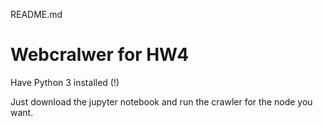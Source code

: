 README.md

# Webcralwer for HW4

Have Python 3 installed (!)

Just download the jupyter notebook and run the crawler for the node you want. 
